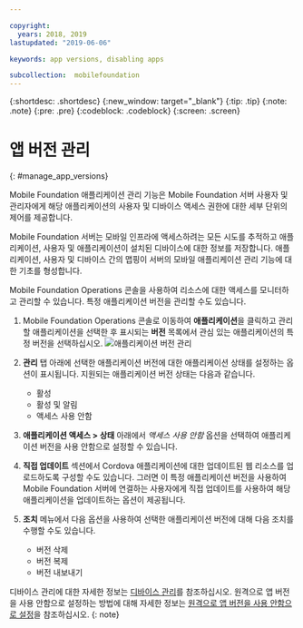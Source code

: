 ```yaml
---

copyright:
  years: 2018, 2019
lastupdated: "2019-06-06"

keywords: app versions, disabling apps

subcollection:  mobilefoundation
---
```


{:shortdesc: .shortdesc}
{:new_window: target="_blank"}
{:tip: .tip}
{:note: .note}
{:pre: .pre}
{:codeblock: .codeblock}
{:screen: .screen}

# 앱 버전 관리
{: #manage_app_versions}

Mobile Foundation 애플리케이션 관리 기능은 Mobile Foundation 서버 사용자 및 관리자에게 해당 애플리케이션의 사용자 및 디바이스 액세스 권한에 대한 세부 단위의 제어를 제공합니다.

Mobile Foundation 서버는 모바일 인프라에 액세스하려는 모든 시도를 추적하고 애플리케이션, 사용자 및 애플리케이션이 설치된 디바이스에 대한 정보를 저장합니다. 애플리케이션, 사용자 및 디바이스 간의 맵핑이 서버의 모바일 애플리케이션 관리 기능에 대한 기초를 형성합니다.

Mobile Foundation Operations 콘솔을 사용하여 리소스에 대한 액세스를 모니터하고 관리할 수 있습니다. 특정 애플리케이션 버전을 관리할 수도 있습니다.

1.  Mobile Foundation Operations 콘솔로 이동하여 **애플리케이션**을 클릭하고 관리할 애플리케이션을 선택한 후 표시되는 **버전** 목록에서 관심 있는 애플리케이션의 특정 버전을 선택하십시오.
    ![애플리케이션 버전 관리](images/app_version_management.png)

2. **관리** 탭 아래에 선택한 애플리케이션 버전에 대한 애플리케이션 상태를 설정하는 옵션이 표시됩니다. 지원되는 애플리케이션 버전 상태는 다음과 같습니다.
   * 활성
   * 활성 및 알림
   * 액세스 사용 안함
3. **애플리케이션 액세스 > 상태** 아래에서 *액세스 사용 안함* 옵션을 선택하여 애플리케이션 버전을 사용 안함으로 설정할 수 있습니다.
4. **직접 업데이트** 섹션에서 Cordova 애플리케이션에 대한 업데이트된 웹 리소스를 업로드하도록 구성할 수도 있습니다. 그러면 이 특정 애플리케이션 버전을 사용하여 Mobile Foundation 서버에 연결하는 사용자에게 직접 업데이트를 사용하여 해당 애플리케이션을 업데이트하는 옵션이 제공됩니다.
5. **조치** 메뉴에서 다음 옵션을 사용하여 선택한 애플리케이션 버전에 대해 다음 조치를 수행할 수도 있습니다.
   *  버전 삭제
   *  버전 복제
   *  버전 내보내기


디바이스 관리에 대한 자세한 정보는 [디바이스 관리](/docs/services/mobilefoundation?topic=mobilefoundation-manage_devices#manage_devices)를 참조하십시오.
원격으로 앱 버전을 사용 안함으로 설정하는 방법에 대해 자세한 정보는 [원격으로 앱 버전을 사용 안함으로 설정](/docs/services/mobilefoundation?topic=mobilefoundation-remotely_disable_an_app_version#remotely_disable_an_app_version)을 참조하십시오.
{: note}
